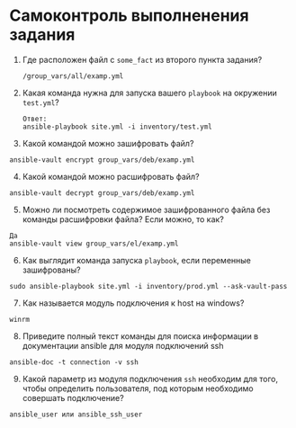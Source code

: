 # Самоконтроль выполненения задания

1. Где расположен файл с `some_fact` из второго пункта задания?
   ```
   /group_vars/all/examp.yml
   ```
2. Какая команда нужна для запуска вашего `playbook` на окружении `test.yml`?
   ```
   Ответ:  
   ansible-playbook site.yml -i inventory/test.yml
   ```
3. Какой командой можно зашифровать файл?
```
ansible-vault encrypt group_vars/deb/examp.yml
```
4. Какой командой можно расшифровать файл?
```
ansible-vault decrypt group_vars/deb/examp.yml
```
5. Можно ли посмотреть содержимое зашифрованного файла без команды расшифровки файла? Если можно, то как?
```
Да
ansible-vault view group_vars/el/examp.yml
```
6. Как выглядит команда запуска `playbook`, если переменные зашифрованы?
```
sudo ansible-playbook site.yml -i inventory/prod.yml --ask-vault-pass
```
7. Как называется модуль подключения к host на windows?
```
winrm
```
8. Приведите полный текст команды для поиска информации в документации ansible для модуля подключений ssh
```
ansible-doc -t connection -v ssh

```

9.  Какой параметр из модуля подключения `ssh` необходим для того, чтобы определить пользователя, под которым необходимо совершать подключение?
```
ansible_user или ansible_ssh_user

```
